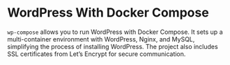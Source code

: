 # WordPress With Docker Compose

`wp-compose` allows you to run WordPress with Docker Compose. It sets up a multi-container environment with WordPress, Nginx, and MySQL, simplifying the process of installing WordPress. The project also includes SSL certificates from Let’s Encrypt for secure communication.

